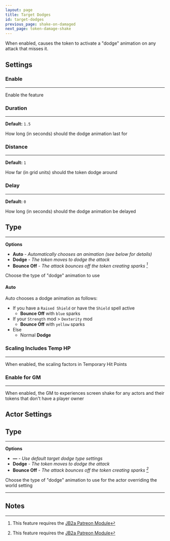 ```yaml
---
layout: page
title: Target Dodges
id: target-dodges
previous_page: shake-on-damaged
next_page: token-damage-shake
---
```


When enabled, causes the token to activate a "dodge" animation on any attack that misses it.

## Settings

### Enable

---

Enable the feature

### Duration

---

**Default:** `1.5`

How long (in seconds) should the dodge animation last for

### Distance

---

**Default:** `1`

How far (in grid units) should the token dodge around

### Delay

---

**Default:** `0`

How long (in seconds) should the dodge animation be delayed

## Type

---

**Options**

-   **Auto** - _Automatically chooses an animation (see below for details)_
-   **Dodge** - _The token moves to dodge the attack_
-   **Bounce Off** - _The attack bounces off the token creating sparks [^1]_

Choose the type of "dodge" animation to use

#### Auto

Auto chooses a dodge animation as follows:

-   If you have a `Raised Shield` or have the `Shield` spell active
    -   **Bounce Off** with `blue` sparks
-   If your `Strength` mod > `Dexterity` mod
    -   **Bounce Off** with `yellow` sparks
-   Else
    -   Normal **Dodge**

### Scaling Includes Temp HP

---

When enabled, the scaling factors in Temporary Hit Points

### Enable for GM

---

When enabled, the GM to experiences screen shake for any actors and their tokens that don't have a player owner

## Actor Settings

## Type

---

**Options**

-   **—** - _Use default target dodge type settings_
-   **Dodge** - _The token moves to dodge the attack_
-   **Bounce Off** - _The attack bounces off the token creating sparks [^1]_

Choose the type of "dodge" animation to use for the actor overriding the world setting

---

## Notes

[^1]: This feature requires the [JB2a Patreon Module](https://www.patreon.com/JB2A)
